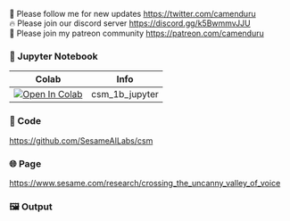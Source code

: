 🐣 Please follow me for new updates https://twitter.com/camenduru <br />
🔥 Please join our discord server https://discord.gg/k5BwmmvJJU <br />
🥳 Please join my patreon community https://patreon.com/camenduru <br />

### 🍊 Jupyter Notebook

| Colab | Info
| --- | --- |
[![Open In Colab](https://colab.research.google.com/assets/colab-badge.svg)](https://colab.research.google.com/github/camenduru/DiffRhythm-jupyter/blob/main/csm_1b_jupyter.ipynb) | csm_1b_jupyter

### 🧬 Code
https://github.com/SesameAILabs/csm

### 🌐 Page
https://www.sesame.com/research/crossing_the_uncanny_valley_of_voice

### 🖼 Output
